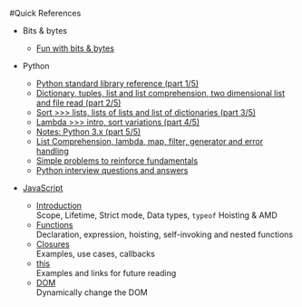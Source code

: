 #Quick References

* Bits & bytes
  * [Fun with bits & bytes](https://github.com/harishvc/quick-references/blob/master/bits-bytes/README.md)


* Python  
  * [Python standard library reference (part 1/5)](https://github.com/harishvc/challenges/blob/master/python-intro.py)  
  * [Dictionary, tuples, list and list comprehension, two dimensional list and file read (part 2/5)](https://github.com/harishvc/challenges/blob/master/python-intro2.py)  
  * [Sort >>> lists, lists of lists and list of dictionaries (part 3/5)](https://github.com/harishvc/challenges/blob/master/python-intro3.py)  
  * [Lambda >>> intro, sort variations (part 4/5)](https://github.com/harishvc/challenges/blob/master/lambda.py)  
  * [Notes: Python 3.x (part 5/5)](https://github.com/harishvc/challenges/blob/master/python-intro4.py)  
  * [List Comprehension, lambda, map, filter, generator and error handling](https://github.com/harishvc/quick-references/blob/master/python3/python-intro-6.md)
  * [Simple problems to reinforce fundamentals](https://github.com/harishvc/quick-references/blob/master/python3/python-intro-7.md)
  * [Python interview questions and answers](http://www.ilian.io/python-interview-question-and-answers/)  


* [JavaScript](https://github.com/harishvc/quick-references/tree/master/javascript)  
  * [Introduction](https://github.com/harishvc/quick-references/blob/master/javascript/javascript-intro-part1.md)  
    Scope, Lifetime, Strict mode, Data types, `typeof` Hoisting &amp; AMD
  * [Functions](https://github.com/harishvc/quick-references/blob/master/javascript/javascript-functions-part2.md)  
    Declaration, expression, hoisting, self-invoking and nested functions
  * [Closures](https://github.com/harishvc/quick-references/blob/master/javascript/javascript-closures-part3.md)  
    Examples, use cases, callbacks
  * [this](https://github.com/harishvc/quick-references/blob/master/javascript/javascript-this-part4.md)  
    Examples and links for future reading  
  * [DOM](https://github.com/harishvc/quick-references/blob/master/javascript/javascript-dom-manipulate-part5.md)    
    Dynamically change the DOM
